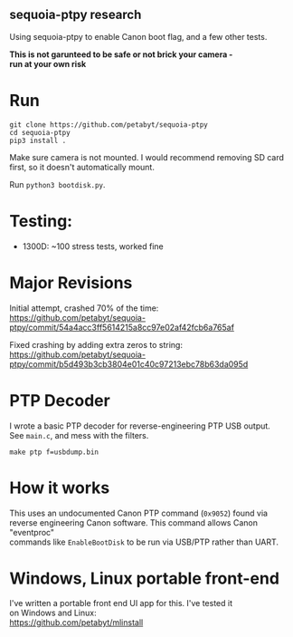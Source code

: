 ## sequoia-ptpy research

Using sequoia-ptpy to enable Canon boot flag, and a few other tests.  

**This is not garunteed to be safe or not brick your camera -  
run at your own risk**

# Run

```
git clone https://github.com/petabyt/sequoia-ptpy
cd sequoia-ptpy
pip3 install .
```

Make sure camera is not mounted. I would recommend removing SD card
first, so it doesn't automatically mount.  

Run `python3 bootdisk.py`.

# Testing:
- 1300D: ~100 stress tests, worked fine  

# Major Revisions

Initial attempt, crashed 70% of the time:  
https://github.com/petabyt/sequoia-ptpy/commit/54a4acc3ff5614215a8cc97e02af42fcb6a765af  

Fixed crashing by adding extra zeros to string:
https://github.com/petabyt/sequoia-ptpy/commit/b5d493b3cb3804e01c40c97213ebc78b63da095d

# PTP Decoder

I wrote a basic PTP decoder for reverse-engineering PTP USB output.  
See `main.c`, and mess with the filters.  
```
make ptp f=usbdump.bin
```

# How it works
This uses an undocumented Canon PTP command (`0x9052`) found via  
reverse engineering Canon software. This command allows Canon "eventproc"  
commands like `EnableBootDisk` to be run via USB/PTP rather than UART.  

# Windows, Linux portable front-end
I've written a portable front end UI app for this. I've tested it  
on Windows and Linux:  
https://github.com/petabyt/mlinstall
